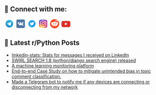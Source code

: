 ## 🔎 Connect with me:
[<img src="https://github.com/bullbesh/bullbesh/blob/main/images/Telegram.png" width="32" height="32" />](https://t.me/bullbesh)
[<img src="https://github.com/bullbesh/bullbesh/blob/main/images/VK.png" width="32" height="32" />](https://vk.com/bullbesh)
[<img src="https://github.com/bullbesh/bullbesh/blob/main/images/Twitter.png" width="32" height="32" />](https://twitter.com/bullbesh1)
[<img src="https://github.com/bullbesh/bullbesh/blob/main/images/Instagram.png" width="32" height="32" />](https://www.instagram.com/bullbesh)
[<img src="https://github.com/bullbesh/bullbesh/blob/main/images/Reddit.png" width="32" height="32" />](https://www.reddit.com/user/bullbesh)
[<img src="https://github.com/bullbesh/bullbesh/blob/main/images/YouTube.png" width="32" height="32" />](https://www.youtube.com/channel/UCtfjRs6uzgq5mfm8S06WTcg)

## 📕 Latest r/Python Posts
<!-- BLOG-POST-LIST:START -->
- [linkedin-stats: Stats for messages I received on LinkedIn](https://www.reddit.com/r/Python/comments/10jehtd/linkedinstats_stats_for_messages_i_received_on/)
- [SWIRL SEARCH 1.8 &lpar;python/django search engine&rpar; released](https://www.reddit.com/r/Python/comments/10je3vr/swirl_search_18_pythondjango_search_engine/)
- [A machine learning monitoring platform](https://www.reddit.com/r/Python/comments/10jdrrg/a_machine_learning_monitoring_platform/)
- [End-to-end Case Study on how to mitigate unintended bias in toxic comment classification.](https://www.reddit.com/r/Python/comments/10jdac9/endtoend_case_study_on_how_to_mitigate_unintended/)
- [Made a Telegram bot to notify me if any devices are connecting or disconnecting from my network](https://www.reddit.com/r/Python/comments/10jbjgo/made_a_telegram_bot_to_notify_me_if_any_devices/)
<!-- BLOG-POST-LIST:END -->
